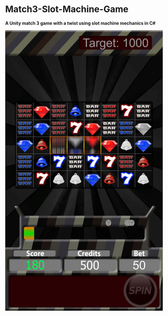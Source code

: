 # Match3-Slot-Machine-Game

**A Unity match 3 game with a twist using slot machine mechanics in C#**
<br/>

![MatchSlots](MatchSlots.jpg?raw=true "Match Slots preview screenshot")
